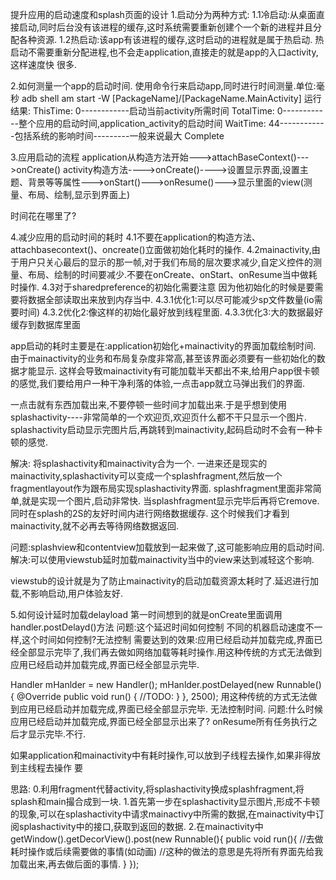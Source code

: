 提升应用的启动速度和splash页面的设计
1.启动分为两种方式:
1.1冷启动:从桌面直接启动,同时后台没有该进程的缓存,这时系统需要重新创建个一个新的进程并且分配各种资源.
1.2热启动:该app有该进程的缓存,这时启动的进程就是属于热启动.
热启动不需要重新分配进程,也不会走application,直接走的就是app的入口activity,这样速度快						   很多.

2.如何测量一个app的启动时间.
使用命令行来启动app,同时进行时间测量.单位:毫秒
adb shell am start -W [PackageName]/[PackageName.MainActivity]
运行结果:
ThisTime: 0------------启动当前activity所需时间
TotalTime: 0------------整个应用的启动时间,application_activity的启动时间
WaitTime: 44------------包括系统的影响时间---------一般来说最大
Complete

3.应用启动的流程
application从构造方法开始--->attachBaseContext()--->onCreate()
activity构造方法---->onCreate()---->设置显示界面,设置主题、背景等等属性--->onStart()--->onResume()--->显示里面的view(测量、布局、绘制,显示到界面上)

时间花在哪里了?

4.减少应用的启动时间的耗时
4.1不要在application的构造方法、attachbasecontext()、oncreate()立面做初始化耗时的操作.
4.2mainactivity,由于用户只关心最后的显示的那一帧,对于我们布局的层次要求减少,自定义控件的测量、布局、绘制的时间要减少.不要在onCreate、onStart、onResume当中做耗时操作.
4.3对于sharedpreference的初始化需要注意
因为他初始化的时候是要需要将数据全部读取出来放到内存当中.
4.3.1优化1:可以尽可能减少sp文件数量(io需要时间)
4.3.2优化2:像这样的初始化最好放到线程里面.
4.3.3优化3:大的数据最好缓存到数据库里面

app启动的耗时主要是在:application初始化+mainactivity的界面加载绘制时间.
由于mainactivity的业务和布局复杂度非常高,甚至该界面必须要有一些初始化的数据才能显示.
这样会导致mainactivity有可能加载半天都出不来,给用户app很卡顿的感觉,我们要给用户一种干净利落的体验,一点击app就立马弹出我们的界面.

一点击就有东西加载出来,不要停顿一些时间才加载出来.于是乎想到使用splashactivity----非常简单的一个欢迎页,欢迎页什么都不干只显示一个图片.
splashactivity启动显示完图片后,再跳转到mainactivity,起码启动时不会有一种卡顿的感觉.

解决:
将splashactivity和mainactivity合为一个.
一进来还是现实的mainactivity,splashactivity可以变成一个splashfragment,然后放一个fragmentlayout作为跟布局实现splashactivity界面.
splashfragment里面非常简单,就是实现一个图片,启动非常快.
当splashfragment显示完毕后再将它remove.同时在splash的2S的友好时间内进行网络数据缓存.
这个时候我们才看到mainactivity,就不必再去等待网络数据返回.

问题:splashview和contentview加载放到一起来做了,这可能影响应用的启动时间.
解决:可以使用viewstub延时加载mainactivity当中的view来达到减轻这个影响.

viewstub的设计就是为了防止mainactivity的启动加载资源太耗时了.延迟进行加载,不影响启动,用户体验友好.

5.如何设计延时加载delayload
第一时间想到的就是onCreate里面调用handler.postDelayd()方法
问题:这个延迟时间如何控制
不同的机器启动速度不一样,这个时间如何控制?无法控制
需要达到的效果:应用已经启动并加载完成,界面已经全部显示完毕了,我们再去做如网络加载等耗时操作.用这种传统的方式无法做到应用已经启动并加载完成,界面已经全部显示完毕.

Handler mHanlder = new Handler();
mHanlder.postDelayed(new Runnable() {
    @Override
    public void run() {
        //TODO:
    }
}, 2500);
用这种传统的方式无法做到应用已经启动并加载完成,界面已经全部显示完毕. 无法控制时间.
问题:什么时候应用已经启动并加载完成,界面已经全部显示出来了?
onResume所有任务执行之后才显示完毕.不行.

如果application和mainactivity中有耗时操作,可以放到子线程去操作,如果非得放到主线程去操作
要

思路:
0.利用fragment代替activity,将splashactivity换成splashfragment,将splash和main撮合成到一块.
1.首先第一步在splashactivity显示图片,形成不卡顿的现象,可以在splashactivity中请求mainactivy中所需的数据,在mainactivity中订阅splashactivity中的接口,获取到返回的数据.
2.在mainactivity中getWindow().getDecorView().post(new Runnable(){
public void run(){
//去做耗时操作或后续需要做的事情(如动画)
//这种的做法的意思是先将所有界面先给我加载出来,再去做后面的事情.
}
});